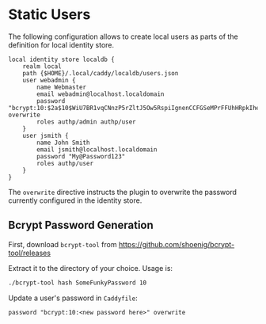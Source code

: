 # Static Users

The following configuration allows to create local users as parts
of the definition for local identity store.

```
local identity store localdb {
    realm local
    path {$HOME}/.local/caddy/localdb/users.json
    user webadmin {
        name Webmaster
        email webadmin@localhost.localdomain
        password "bcrypt:10:$2a$10$WiU7BR1vqCNnzP5rZltJ5Ow5RspiIgnenCCFGSeMPrFFUhHRpkIhe" overwrite
        roles authp/admin authp/user
    }
    user jsmith {
        name John Smith
        email jsmith@localhost.localdomain
        password "My@Password123"
        roles authp/user
    }
}
```

The `overwrite` directive instructs the plugin to overwrite the password
currently configured in the identity store.

## Bcrypt Password Generation

First, download `bcrypt-tool` from https://github.com/shoenig/bcrypt-tool/releases

Extract it to the directory of your choice. Usage is:

```bash
./bcrypt-tool hash SomeFunkyPassword 10
```


Update a user's password in `Caddyfile`:

```
password "bcrypt:10:<new password here>" overwrite
```
